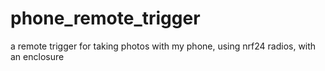 # phone_remote_trigger
a remote trigger for taking photos with my phone, using nrf24 radios, with an enclosure
